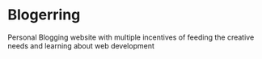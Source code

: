 # Blogerring
Personal Blogging website with multiple incentives of feeding the creative needs and learning about web development
